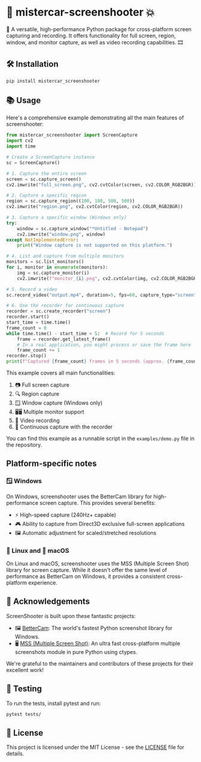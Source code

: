 # 📸 **mistercar-screenshooter** 💥

🚀 A versatile, high-performance Python package for cross-platform screen capturing and recording. It offers functionality for full screen, region, window, and monitor capture, as well as video recording capabilities. 🎞️

## 🛠️ Installation

```bash
pip install mistercar_screenshooter
```

## 📚 Usage

Here's a comprehensive example demonstrating all the main features of screenshooter:

```python
from mistercar_screenshooter import ScreenCapture
import cv2
import time

# Create a ScreenCapture instance
sc = ScreenCapture()

# 1. Capture the entire screen
screen = sc.capture_screen()
cv2.imwrite("full_screen.png", cv2.cvtColor(screen, cv2.COLOR_RGB2BGR))

# 2. Capture a specific region
region = sc.capture_region((100, 100, 500, 500))
cv2.imwrite("region.png", cv2.cvtColor(region, cv2.COLOR_RGB2BGR))

# 3. Capture a specific window (Windows only)
try:
    window = sc.capture_window("*Untitled - Notepad")
    cv2.imwrite("window.png", window)
except NotImplementedError:
    print("Window capture is not supported on this platform.")

# 4. List and capture from multiple monitors
monitors = sc.list_monitors()
for i, monitor in enumerate(monitors):
    img = sc.capture_monitor(i)
    cv2.imwrite(f"monitor_{i}.png", cv2.cvtColor(img, cv2.COLOR_RGB2BGR))

# 5. Record a video
sc.record_video("output.mp4", duration=5, fps=60, capture_type="screen")

# 6. Use the recorder for continuous capture
recorder = sc.create_recorder("screen")
recorder.start()
start_time = time.time()
frame_count = 0
while time.time() - start_time < 5:  # Record for 5 seconds
    frame = recorder.get_latest_frame()
    # In a real application, you might process or save the frame here
    frame_count += 1
recorder.stop()
print(f"Captured {frame_count} frames in 5 seconds (approx. {frame_count / 5:.2f} FPS)")
```

This example covers all main functionalities:
1. 📷 Full screen capture
2. 🔍 Region capture
3. 🪟 Window capture (Windows only)
4. 🖥️🖥️ Multiple monitor support
5. 🎥 Video recording
6. 🔄 Continuous capture with the recorder

You can find this example as a runnable script in the `examples/demo.py` file in the repository.

## Platform-specific notes

### 🪟 Windows

On Windows, screenshooter uses the BetterCam library for high-performance screen capture. This provides several benefits:

- ⚡ High-speed capture (240Hz+ capable)
- 🎮 Ability to capture from Direct3D exclusive full-screen applications
- 🖼️ Automatic adjustment for scaled/stretched resolutions

### 🐧 Linux and 🍎 macOS

On Linux and macOS, screenshooter uses the MSS (Multiple Screen Shot) library for screen capture. While it doesn't offer the same level of performance as BetterCam on Windows, it provides a consistent cross-platform experience.

## 🙏 Acknowledgements

ScreenShooter is built upon these fantastic projects:

- 🖼️ [BetterCam](https://github.com/RootKit-Org/BetterCam): The world's fastest Python screenshot library for Windows.
- 🖥️ [MSS (Multiple Screen Shot)](https://github.com/BoboTiG/python-mss): An ultra fast cross-platform multiple screenshots module in pure Python using ctypes.

We're grateful to the maintainers and contributors of these projects for their excellent work!

## 🧪 Testing

To run the tests, install pytest and run:

```bash
pytest tests/
```

## 📜 License

This project is licensed under the MIT License - see the [LICENSE](LICENSE) file for details.
